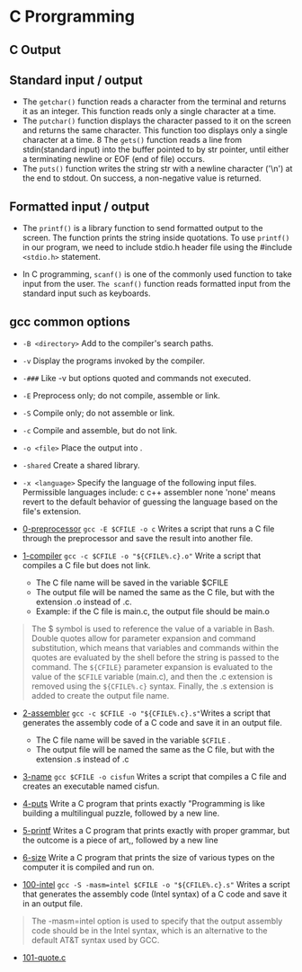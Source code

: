 # C Prorgramming

## C Output

## Standard input / output

* The ```getchar()``` function reads a character from the terminal and returns it as an integer. This function reads only a single character at a time.
* The ```putchar()``` function displays the character passed to it on the screen and returns the same character. This function too displays only a single character at a time.
8 The ```gets()``` function reads a line from stdin(standard input) into the buffer pointed to by str pointer, until either a terminating newline or EOF (end of file) occurs.
* The ```puts()``` function writes the string str with a newline character ('\n') at the end to stdout. On success, a non-negative value is returned.

## Formatted input / output

* The ```printf()``` is a library function to send formatted output to the screen. The function prints the string inside quotations.
To use ```printf()``` in our program, we need to include stdio.h header file using the #include ```<stdio.h>``` statement.

* In C programming, ```scanf()``` is one of the commonly used function to take input from the user. ```The scanf()``` function reads formatted input from the standard input such as keyboards.


## gcc common options
 
 * ```-B <directory>```           Add <directory> to the compiler's search paths.
 * ```-v```                       Display the programs invoked by the compiler.
 * ```-###```                   Like -v but options quoted and commands not executed.
 * ```-E```                       Preprocess only; do not compile, assemble or link.
 * ```-S```                       Compile only; do not assemble or link.
 * ```-c```                       Compile and assemble, but do not link.
 * ```-o <file>```                Place the output into <file>.
 * ```-shared```                  Create a shared library.
 * ```-x <language>```           Specify the language of the following input files.
                           Permissible languages include: c c++ assembler none
                           'none' means revert to the default behavior of
                           guessing the language based on the file's extension.
  
  
  
* [0-preprocessor](https://github.com/Darryl-Mbae/alx-low_level_programming/blob/master/0x00-hello_world/0-preprocessor) ```gcc -E $CFILE -o c``` Writes a script that runs a C file through the preprocessor and save the result into another file.

* [1-compiler](https://github.com/Darryl-Mbae/alx-low_level_programming/blob/master/0x00-hello_world/1-compiler) ```gcc -c $CFILE -o "${CFILE%.c}.o"```
Write a script that compiles a C file but does not link.
 
  * The C file name will be saved in the variable $CFILE
  * The output file will be named the same as the C file, but with the extension .o instead of .c.
  * Example: if the C file is main.c, the output file should be main.o
 
> The $ symbol is used to reference the value of a variable in Bash. 
> Double quotes allow for parameter expansion and command substitution, which means that variables and commands within the quotes are evaluated by the shell before the string is passed to the command. 
> The ```${CFILE}``` parameter expansion is evaluated to the value of the ```$CFILE``` variable (main.c), and then the .c extension is removed using the ```${CFILE%.c}``` syntax. Finally, the .s extension is added to create the output file name.
 
 * [2-assembler](https://github.com/Darryl-Mbae/alx-low_level_programming/blob/master/0x00-hello_world/2-assembler) ```gcc -c $CFILE -o "${CFILE%.c}.s"```Writes a script that generates the assembly code of a C code and save it in an output file.
    * The C file name will be saved in the variable ```$CFILE``` .
    * The output file will be named the same as the C file, but with the extension .s instead of .c
 
 * [3-name](https://github.com/Darryl-Mbae/alx-low_level_programming/blob/master/0x00-hello_world/3-name) ```gcc $CFILE -o cisfun``` Writes a script that compiles a C file and creates an executable named cisfun.
 * [4-puts](https://github.com/Darryl-Mbae/alx-low_level_programming/blob/master/0x00-hello_world/4-puts.c) Write a C program that prints exactly "Programming is like building a multilingual puzzle, followed by a new line.


 * [5-printf](https://github.com/Darryl-Mbae/alx-low_level_programming/blob/master/0x00-hello_world/5-printf.c) Writes a C program that prints exactly with proper grammar, but the outcome is a piece of art,, followed by a new line
 * [6-size](https://github.com/Darryl-Mbae/alx-low_level_programming/blob/master/0x00-hello_world/6-size.c) Write a C program that prints the size of various types on the computer it is compiled and run on.
 * [100-intel](https://github.com/Darryl-Mbae/alx-low_level_programming/blob/master/0x00-hello_world/100-intel) ```gcc -S -masm=intel $CFILE -o "${CFILE%.c}.s"``` Writes a script that generates the assembly code (Intel syntax) of a C code and save it in an output file.
> The -masm=intel option is used to specify that the output assembly code should be in the Intel syntax, which is an alternative to the default AT&T syntax used by GCC.
* [101-quote.c]()
